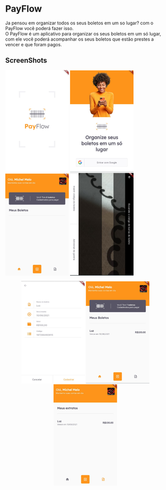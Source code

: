 # PayFlow

Ja pensou em organizar todos os seus boletos em um so lugar? com o PayFlow você poderá fazer isso.</br>
O PayFlow é um aplicativo para organizar os seus boletos em um só lugar, com ele você poderá acompanhar os seus boletos que estão prestes a vencer e que foram pagos.


## ScreenShots
<p>
<img src="screenshot/landing.jpg" alt="static 1" width="200"/>
<img src="screenshot/login.jpg" alt="static 1" width="200"/>
<img src="screenshot/home1.jpg" alt="static 1" width="200"/>
<img src="screenshot/scan.jpg" alt="static 1" width="200"/>
</p>

<p align="center">
<img src="screenshot/form.jpg" alt="static 1" width="200"/>
<img src="screenshot/home2.jpg" alt="static 1" width="200"/>
<img src="screenshot/extratos.jpg" alt="static 1" width="200"/>
</p>
